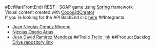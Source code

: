 #EciWar(FrontEnd)
REST - SOAP game using [Spring](http://spring.io/) framework\
Visual content created with [Cocos2dCreator](http://www.cocos2d-x.org/creator)\
If you´re looking for the API BackEnd clic [here](https://github.com/AnonymousGamesECI/BackendECIWAR)
##Integrants
- [Juan Nicolas Gomez Moreno](https://github.com/JuanNicolasGomez)
- [Nicolas Osorio Arias](https://github.com/Nixperful)
- [Juan David Ramirez Mendoza](https://github.com/CAPJackie)
##Trello
[Trello link](https://trello.com/b/1fNptMsM/arsw-2018-1-eciwar-historias)
##Product Backlog
[Drive repository link](https://docs.google.com/spreadsheets/d/19JKvv0GIBZ0oan29yM9k0vAytdKsUeSJAGqyYWmZSj4/edit#gid=0)
